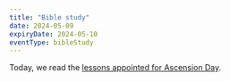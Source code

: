 ```yaml
---
title: "Bible study"
date: 2024-05-09
expiryDate: 2024-05-10
eventType: bibleStudy
---
```

Today, we read the [lessons appointed for Ascension Day](https://www.lectionarypage.net/YearB_RCL/Easter/BAscension_RCL.html).